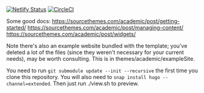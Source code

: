 [![Netlify Status](https://api.netlify.com/api/v1/badges/a187899e-5596-4db3-9a9c-9f47556815db/deploy-status)](https://app.netlify.com/sites/gleave/deploys)
[![CircleCI](https://circleci.com/gh/HumanCompatibleAI/adversarial-policies.svg?style=svg)](https://circleci.com/gh/AdamGleave/website)

Some good docs:
https://sourcethemes.com/academic/post/getting-started/
https://sourcethemes.com/academic/post/managing-content/
https://sourcethemes.com/academic/post/widgets/

Note there's also an example website bundled with the template; you've deleted a lot of the files (since they weren't necessary for your current needs), may be worth consulting. This is in themes/academic/exampleSite.

You need to run `git submodule update --init --recursive` the first time you clone this repository. You will also need to `snap install hugo --channel=extended`. Then just run ./view.sh to preview.
